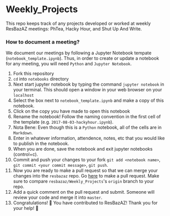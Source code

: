 # Weekly_Projects

This repo keeps track of any projects developed or worked at weekly ResBazAZ meetings: PhTea, Hacky Hour, and Shut Up And Write.

### How to document a meeting?

We document our meetings by following a Jupyter Notebook tempate (`notebook_template.ipynb`). Thus, in order to create or update a notebook for any meeting, you will need `Python` and `Jupyter Notebook`.

1.  Fork this repository 
2.  `cd` into `notebooks` directory
3.  Next start jupyter notebook by typing the command `jupyter notebook` in your terminal. This should open a window in your web browser on your `localhost`
4. Select the box next to `notebook_template.ipynb` and make a copy of this notebook. 
5. Click on the copy you have made to open this notebook
6. Rename the notebook! Follow the naming convention in the first cell of the template (e.g. `2017-08-03-hackyhour.ipynb`).
7. Nota Bene: Even though this is a `Python` notebook, all of the cells are in `Markdown`. 
8. Enter in whatever information, attendence, notes, etc that you would like to publish in the notebook.
9. When you are done, save the notebook and exit jupyter notebooks (control+c).
10. Commit and push your changes to your fork `git add <notebook name>`, `git commit <your commit message>`, `git push`.
11. Now you are ready to make a pull request so that we can merge your changes into the `resbazaz` repo. Go [here](https://github.com/resbazaz/Weekly_Projects/pulls) to make a pull request. Make sure to compare `resbazaz/Weekly_Projects`'s `origin` branch to your repo.
12. Add a quick comment on the pull request and submit. Someone will review your code and merge it into `master`.
13. Congratulations! :tada: You have contributed to ResBazAZ! Thank you for your help! :sparkling_heart:  
 
